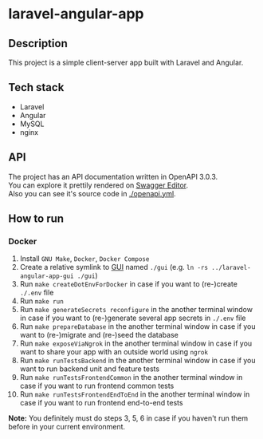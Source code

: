 # laravel-angular-app

## Description

This project is a simple client-server app built with Laravel and Angular.

## Tech stack

* Laravel
* Angular
* MySQL
* nginx

## API

The project has an API documentation written in OpenAPI 3.0.3.\
You can explore it prettily rendered on
[Swagger Editor](https://editor.swagger.io/?url=https://raw.githubusercontent.com/hu553in/laravel-angular-app/master/openapi.yml).\
Also you can see it's source code in [./openapi.yml](./openapi.yml).

## How to run

### Docker

1. Install `GNU Make`, `Docker`, `Docker Compose`
2. Create a relative symlink to [GUI](https://github.com/hu553in/laravel-angular-app-gui)
named `./gui` (e.g. `ln -rs ../laravel-angular-app-gui ./gui`)
3. Run `make createDotEnvForDocker` in case if you want to (re-)create `./.env` file
4. Run `make run`
5. Run `make generateSecrets reconfigure` in the another terminal window in case if
you want to (re-)generate several app secrets in `./.env` file
7. Run `make prepareDatabase` in the another terminal window in case if you want to
(re-)migrate and (re-)seed the database
8. Run `make exposeViaNgrok` in the another terminal window in case if you want to
share your app with an outside world using `ngrok`
9. Run `make runTestsBackend` in the another terminal window in case if you want to
run backend unit and feature tests
10. Run `make runTestsFrontendCommon` in the another terminal window in case if you want
to run frontend common tests
11. Run `make runTestsFrontendEndToEnd` in the another terminal window in case if you
want to run frontend end-to-end tests

**Note:** You definitely must do steps 3, 5, 6 in case if
you haven't run them before in your current environment.
